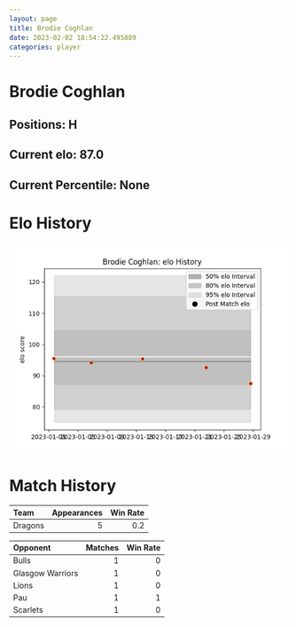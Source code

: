 ```yaml
---  
layout: page  
title: Brodie Coghlan  
date: 2023-02-02 18:54:22.495889  
categories: player  
---
```

# Brodie Coghlan

## Positions: H

## Current elo: 87.0

## Current Percentile: None

# Elo History


![elo history](history_BrodieCoghlan.png)
# Match History


| Team    |   Appearances |   Win Rate |
|:--------|--------------:|-----------:|
| Dragons |             5 |        0.2 |

| Opponent         |   Matches |   Win Rate |
|:-----------------|----------:|-----------:|
| Bulls            |         1 |          0 |
| Glasgow Warriors |         1 |          0 |
| Lions            |         1 |          0 |
| Pau              |         1 |          1 |
| Scarlets         |         1 |          0 |